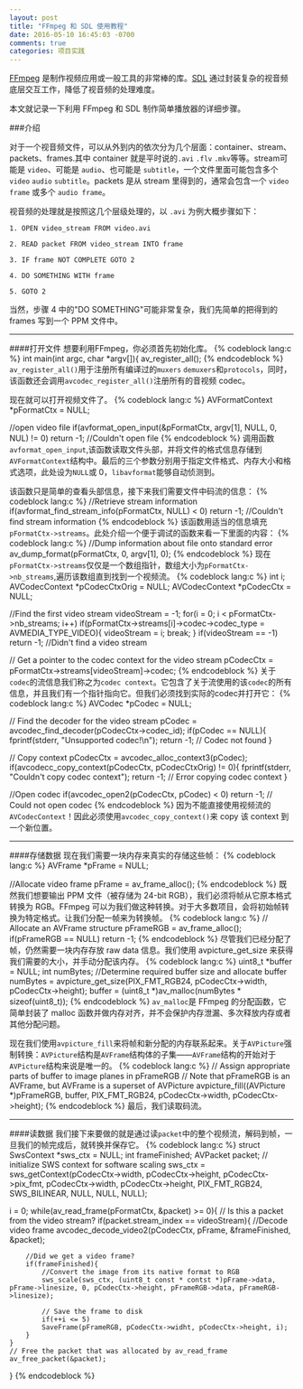 ```yaml
---
layout: post
title: "FFmpeg 和 SDL 使用教程"
date: 2016-05-10 16:45:03 -0700
comments: true
categories: 项目实践
---
```


[FFmpeg](https://ffmpeg.org/) 是制作视频应用或一般工具的非常棒的库。[SDL](https://www.libsdl.org/) 通过封装复杂的视音频底层交互工作，降低了视音频的处理难度。

本文就记录一下利用 FFmpeg 和 SDL 制作简单播放器的详细步骤。<!--more-->

###介绍

对于一个视音频文件，可以从外到内的依次分为几个层面：container、stream、packets、frames.其中 container 就是平时说的`.avi` `.flv` `.mkv`等等。stream可能是 `video`、可能是 `audio`、也可能是 `subtitle`，一个文件里面可能包含多个 `video` `audio` `subtitle`。packets 是从 stream 里得到的，通常会包含一个 `video frame` 或多个 `audio frame`。

视音频的处理就是按照这几个层级处理的，以 `.avi` 为例大概步骤如下：

	1. OPEN video_stream FROM video.avi

	2. READ packet FROM video_stream INTO frame

	3. IF frame NOT COMPLETE GOTO 2

	4. DO SOMETHING WITH frame

	5. GOTO 2
	
当然，步骤 4 中的"DO SOMETHING"可能非常复杂，我们先简单的把得到的 frames 写到一个 PPM 文件中。

------------
####打开文件
想要利用FFmpeg，你必须首先初始化库。
{% codeblock lang:c %}
int main(int argc, char *argv[]){
av_register_all();
{% endcodeblock %}
`av_register_all()`用于注册所有编译过的`muxers` `demuxers`和`protocols`，同时，该函数还会调用`avcodec_register_all()`注册所有的音视频 codec。

现在就可以打开视频文件了。
{% codeblock lang:c %}
AVFormatContext *pFormatCtx = NULL;

//open video file
if(avformat_open_input(&pFormatCtx, argv[1], NULL, 0, NUL) != 0)
	return -1; //Couldn't open file
{% endcodeblock %}
调用函数 `avformat_open_input`,该函数读取文件头部，并将文件的格式信息存储到`AVFormatContext`结构中。最后的三个参数分别用于指定文件格式、内存大小和格式选项，此处设为`NULL`或 0，`libavformat`能够自动侦测到。

该函数只是简单的查看头部信息，接下来我们需要文件中码流的信息：
{% codeblock lang:c %}
//Retrieve stream information
if(avformat_find_stream_info(pFormatCtx, NULL) < 0)
	return -1;	//Couldn't find stream information
{% endcodeblock %}
该函数用适当的信息填充`pFormatCtx->streams`。此处介绍一个便于调试的函数来看一下里面的内容：
{% codeblock lang:c %}
//Dump information about file onto standard error
av_dump_format(pFormatCtx, 0, argv[1], 0);
{% endcodeblock %}
现在`pFormatCtx->streams`仅仅是一个数组指针，数组大小为`pFormatCtx->nb_streams`,遍历该数组直到找到一个视频流。
{% codeblock lang:c %}
int i;
AVCodecContext *pCodecCtxOrig = NULL;
AVCodecContext *pCodecCtx     = NULL;

//Find the first video stream
videoStream = -1;
for(i = 0; i < pFormatCtx->nb_streams; i++)
	if(pFormatCtx->streams[i]->codec->codec_type = AVMEDIA_TYPE_VIDEO){
		videoStream = i;
		break;
	}
if(videoStream == -1)
	return -1; //Didn't find a video stream
	
// Get a pointer to the codec context for the video stream
pCodecCtx = pFormatCtx->streams[videoStream]->codec;
{% endcodeblock %}
关于`codec`的流信息我们称之为`codec context`。它包含了关于流使用的该`codec`的所有信息，并且我们有一个指针指向它。但我们必须找到实际的codec并打开它：
{% codeblock lang:c %}
AVCodec *pCodec = NULL;

// Find the decoder for the video stream
pCodec = avcodec_find_decoder(pCodecCtx->codec_id);
if(pCodec == NULL){
	fprintf(stderr, "Unsupported codec!\n");
	return -1;	// Codec not found
}

// Copy context
pCodecCtx = avcodec_alloc_context3(pCodec);
if(avcodecc_copy_context(pCodecCtx, pCodecCtxOrig) != 0){
	fprintf(stderr, "Couldn't copy codec context");
	return -1;	// Error copying codec context
}

//Open codec
if(avcodec_open2(pCodecCtx, pCodec) < 0)
	return -1;	// Could not open codec
{% endcodeblock %}
因为不能直接使用视频流的`AVCodecContext`！因此必须使用`avcodec_copy_context()`来 copy 该 context 到一个新位置。

----
####存储数据
现在我们需要一块内存来真实的存储这些帧：
{% codeblock lang:c %}
AVFrame *pFrame = NULL;

//Allocate video frame
pFrame = av_frame_alloc();
{% endcodeblock %}
既然我们想要输出 PPM 文件（被存储为 24-bit RGB），我们必须将帧从它原本格式转换为 RGB。FFmpeg 可以为我们做这种转换。对于大多数项目，会将初始帧转换为特定格式。让我们分配一帧来为转换帧。
{% codeblock lang:c %}
// Allocate an AVFrame structure
pFrameRGB = av_frame_alloc();
if(pFrameRGB == NULL)
	return -1;
{% endcodeblock %}
尽管我们已经分配了帧，仍然需要一块内存存放 raw data 信息。我们使用 avpicture_get_size 来获得我们需要的大小，并手动分配该内存。
{% codeblock lang:c %}
uint8_t *buffer = NULL;
int numBytes;
//Determine required buffer size and allocate buffer
numBytes = avpicture_get_size(PIX_FMT_RGB24, pCodecCtx->width, pCodecCtx->height);
buffer = (uint8_t *)av_malloc(numBytes * sizeof(uint8_t));
{% endcodeblock %}
`av_malloc`是 FFmpeg 的分配函数，它简单封装了 malloc 函数并做内存对齐，并不会保护内存泄漏、多次释放内存或者其他分配问题。

现在我们使用`avpicture_fill`来将帧和新分配的内存联系起来。关于`AVPicture`强制转换：`AVPicture`结构是`AVFrame`结构体的子集——`AVFrame`结构的开始对于`AVPicture`结构来说是唯一的。
{% codeblock lang:c %}
// Assign appropriate parts of buffer to image planes in pFrameRGB
// Note that pFrameRGB is an AVFrame, but AVFrame is a superset of AVPicture
avpicture_fill((AVPicture *)pFrameRGB, buffer, PIX_FMT_RGB24, pCodecCtx->width, pCodecCtx->height);
{% endcodeblock %}
最后，我们读取码流。

----
####读数据
我们接下来要做的就是通过读`packet`中的整个视频流，解码到帧，一旦我们的帧完成后，就转换并保存它。
{% codeblock lang:c %}
struct SwsContext *sws_ctx = NULL;
int frameFinished;
AVPacket packet;
// initialize SWS context for software scaling
sws_ctx = sws_getContext(pCodecCtx->width, pCodecCtx->height, pCodecCtx->pix_fmt, pCodecCtx->width, pCodecCtx->height, PIX_FMT_RGB24, SWS_BILINEAR, NULL, NULL, NULL);

i = 0;
while(av_read_frame(pFormatCtx, &packet) >= 0){
	// Is this a packet from the video stream?
	if(packet.stream_index == videoStream){
		//Decode video frame
		avcodec_decode_video2(pCodecCtx, pFrame, &frameFinished, &packet);
		
		//Did we get a video frame?
		if(frameFinished){
			//Convert the image from its native format to RGB
			sws_scale(sws_ctx, (uint8_t const * contst *)pFrame->data, pFrame->linesize, 0, pCodecCtx->height, pFrameRGB->data, pFrameRGB->linesize);
			
			// Save the frame to disk
			if(++i <= 5)
			SaveFrame(pFrameRGB, pCodecCtx->widht, pCodecCtx->height, i);
		}
	}
	// Free the packet that was allocated by av_read_frame
	av_free_packet(&packet);
}
{% endcodeblock %}
